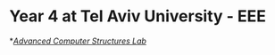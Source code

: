 # Year 4 at Tel Aviv University - EEE

  *[*Advanced Computer Structures Lab*](https://github.com/mxtsai/year4/tree/master/Computer%20Structures%20Lab)
